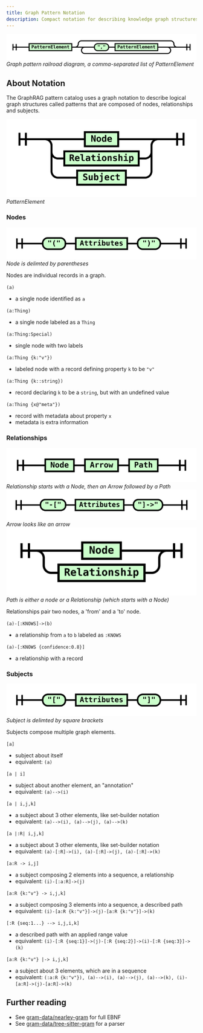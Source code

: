 ```yaml
---
title: Graph Pattern Notation
description: Compact notation for describing knowledge graph structures
---
```



![Graph pattern railroad diagram](/src/assets/images/railroad/pattern.svg)
*Graph pattern railroad diagram, a comma-separated list of PatternElement*

## About Notation

The GraphRAG pattern catalog uses a graph notation to describe logical graph structures
called patterns that are composed of nodes, relationships and subjects.

![Pattern Element](/src/assets/images/railroad/pattern-element.svg)
*PatternElement*

### Nodes

![Node is delimted by parentheses](/src/assets/images/railroad/node.svg)
*Node is delimted by parentheses*

Nodes are individual records in a graph.

`(a)` 

  - a single node identified as `a`

`(a:Thing)` 

  - a single node labeled as a `Thing`

`(a:Thing:Special)` 

  - single node with two labels

`(a:Thing {k:"v"})` 
  - labeled node with a record defining property `k` to be `"v"`

`(a:Thing {k::string})` 
  - record declaring `k` to be a `string`, but with an undefined value

`(a:Thing {x@"meta"})` 
  - record with metadata about property `x`
  - metadata is extra information

### Relationships

![Relationship starts with a node, then an arrow followed by a Path](/src/assets/images/railroad/relationship.svg)
*Relationship starts with a Node, then an Arrow followed by a Path*
![Arrow looks like an arrow](/src/assets/images/railroad/arrow.svg)
*Arrow looks like an arrow*
![Path is either a node or a Relationship (which starts with a Node)](/src/assets/images/railroad/path.svg)
*Path is either a node or a Relationship (which starts with a Node)*

Relationships pair two nodes, a 'from' and a 'to' node. 

`(a)-[:KNOWS]->(b)` 
  - a relationship from `a` to `b` labeled as `:KNOWS`

`(a)-[:KNOWS {confidence:0.8}]` 
  - a relationship with a record

### Subjects

![Subject is surrounded by square brackets](/src/assets/images/railroad/subject.svg)
*Subject is delimted by square brackets*

Subjects compose multiple graph elements.

`[a]` 
  - subject about itself
  - equivalent: `(a)`

`[a | i]`
  - subject about another element, an "annotation"
  - equivalent: `(a)-->(i)`

`[a | i,j,k]` 
  - a subject about 3 other elements, like set-builder notation
  - equivalent: `(a)-->(i), (a)-->(j), (a)-->(k)`

`[a |:R| i,j,k]` 
  - a subject about 3 other elements, like set-builder notation
  - equivalent: `(a)-[:R]->(i), (a)-[:R]->(j), (a)-[:R]->(k)`

`[a:R -> i,j]` 
  - a subject composing 2 elements into a sequence, a relationship
  - equivalent: `(i)-[:a:R]->(j)`

`[a:R {k:"v"} -> i,j,k]` 
  - a subject composing 3 elements into a sequence, a described path
  - equivalent: `(i)-[a:R {k:"v"}]->(j)-[a:R {k:"v"}]->(k)`

`[:R {seq:1...} --> i,j,i,k]` 
  - a described path with an applied range value
  - equivalent: `(i)-[:R {seq:1}]->(j)-[:R {seq:2}]->(i)-[:R {seq:3}]->(k)`
  
`[a:R {k:"v"} |-> i,j,k]` 
  - a subject about 3 elements, which are in a sequence
  - equivalent: `(:a:R {k:"v"}), (a)-->(i), (a)-->(j), (a)-->(k), (i)-[a:R]->(j)-[a:R]->(k)`

## Further reading

- See [gram-data/nearley-gram](https://github.com/gram-data/nearley-gram/) for full EBNF
- See [gram-data/tree-sitter-gram](https://github.com/gram-data/tree-sitter-gram/) for a parser
